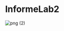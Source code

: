 # InformeLab2
![png (2)](https://user-images.githubusercontent.com/85137954/121615684-10d71b00-ca27-11eb-8152-de3150ee0483.png)
